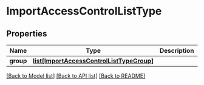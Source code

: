 # ImportAccessControlListType

## Properties
Name | Type | Description | Notes
------------ | ------------- | ------------- | -------------
**group** | [**list[ImportAccessControlListTypeGroup]**](ImportAccessControlListTypeGroup.md) |  | [optional] 

[[Back to Model list]](../README.md#documentation-for-models) [[Back to API list]](../README.md#documentation-for-api-endpoints) [[Back to README]](../README.md)


